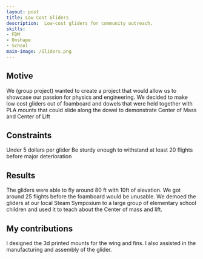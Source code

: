 ```yaml
---
layout: post
title: Low Cost Gliders
description:  Low-cost gliders for community outreach.
skills: 
- FDM
- Onshape
- School
main-image: /Gliders.png
---
```

## Motive
We (group project) wanted to create a project that would allow us to showcase our passion for physics and engineering. We decided to make low cost gliders out of foamboard and dowels that were held together with PLA mounts that could slide along the dowel to demonstrate Center of Mass and Center of Lift

## Constraints
Under 5 dollars per glider
Be sturdy enough to withstand at least 20 flights before major deterioration
## Results
The gliders were able to fly around 80 ft with 10ft of elevation. We got around 25 flights before the foamboard would be unusable. We demoed the gliders at our local Steam Symposium to a large group of elementary school children and used it to teach about the Center of mass and lift.
## My contributions
I designed the 3d printed mounts for the wing and fins. I also assisted in the manufacturing and assembly of the glider.
